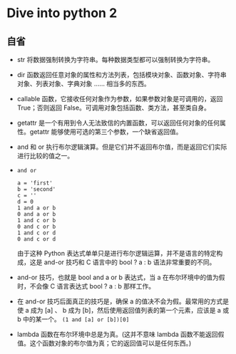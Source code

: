 # Dive into python 2

## 自省

- str 将数据强制转换为字符串。每种数据类型都可以强制转换为字符串。
- dir 函数返回任意对象的属性和方法列表，包括模块对象、函数对象、字符串对象、列表对象、字典对象 …… 相当多的东西。
- callable 函数，它接收任何对象作为参数，如果参数对象是可调用的，返回 True；否则返回 False。可调用对象包括函数、类方法，甚至类自身。
- getattr 是一个有用到令人无法致信的内置函数，可以返回任何对象的任何属性。getattr 能够使用可选的第三个参数，一个缺省返回值。
- and 和 or 执行布尔逻辑演算。但是它们并不返回布尔值，而是返回它们实际进行比较的值之一。
- `and or`

    ```
    a = 'first'
    b = 'second'
    c = ''
    d = 0
    1 and a or b
    0 and a or b
    1 and c or b
    0 and c or b
    1 and c or d
    0 and c or d
    ```

    由于这种 Python 表达式单单只是进行布尔逻辑运算，并不是语言的特定构成，这是 and-or 技巧和 C 语言中的 bool ? a : b 语法非常重要的不同。

- and-or 技巧，也就是 bool and a or b 表达式，当 a 在布尔环境中的值为假时，不会像 C 语言表达式 bool ? a : b 那样工作。
- 在 and-or 技巧后面真正的技巧是，确保 a 的值决不会为假。最常用的方式是使 a 成为 [a] 、 b 成为 [b]，然后使用返回值列表的第一个元素，应该是 a 或 b 中的某一个。 `(1 and [a] or [b])[0]`

- lambda 函数在布尔环境中总是为真。(这并不意味 lambda 函数不能返回假值。这个函数对象的布尔值为真；它的返回值可以是任何东西。)
